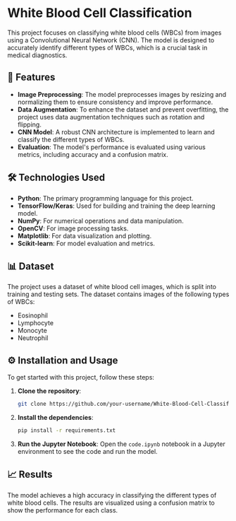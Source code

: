 # White Blood Cell Classification

This project focuses on classifying white blood cells (WBCs) from images using a Convolutional Neural Network (CNN). The model is designed to accurately identify different types of WBCs, which is a crucial task in medical diagnostics.

## 🚀 Features

- **Image Preprocessing**: The model preprocesses images by resizing and normalizing them to ensure consistency and improve performance.
- **Data Augmentation**: To enhance the dataset and prevent overfitting, the project uses data augmentation techniques such as rotation and flipping.
- **CNN Model**: A robust CNN architecture is implemented to learn and classify the different types of WBCs.
- **Evaluation**: The model's performance is evaluated using various metrics, including accuracy and a confusion matrix.

## 🛠️ Technologies Used

- **Python**: The primary programming language for this project.
- **TensorFlow/Keras**: Used for building and training the deep learning model.
- **NumPy**: For numerical operations and data manipulation.
- **OpenCV**: For image processing tasks.
- **Matplotlib**: For data visualization and plotting.
- **Scikit-learn**: For model evaluation and metrics.

## 📊 Dataset

The project uses a dataset of white blood cell images, which is split into training and testing sets. The dataset contains images of the following types of WBCs:

- Eosinophil
- Lymphocyte
- Monocyte
- Neutrophil

## ⚙️ Installation and Usage

To get started with this project, follow these steps:

1. **Clone the repository**:
   ```bash
   git clone https://github.com/your-username/White-Blood-Cell-Classification.git
   ```

2. **Install the dependencies**:
   ```bash
   pip install -r requirements.txt
   ```

3. **Run the Jupyter Notebook**:
   Open the `code.ipynb` notebook in a Jupyter environment to see the code and run the model.

## 📈 Results

The model achieves a high accuracy in classifying the different types of white blood cells. The results are visualized using a confusion matrix to show the performance for each class.
